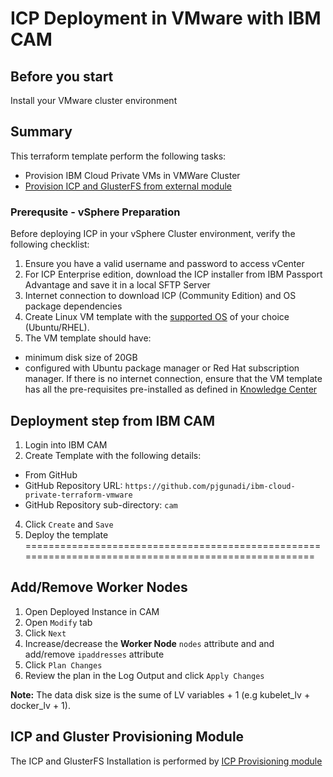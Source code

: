 # ICP Deployment in VMware with IBM CAM

## Before you start
Install your VMware cluster environment

## Summary
This terraform template perform the following tasks:
- Provision IBM Cloud Private VMs in VMWare Cluster
- [Provision ICP and GlusterFS from external module](https://github.com/pjgunadi/terraform-module-icp-deploy)

### Prerequsite - vSphere Preparation
Before deploying ICP in your vSphere Cluster environment, verify the following checklist:
1. Ensure you have a valid username and password to access vCenter
2. For ICP Enterprise edition, download the ICP installer from IBM Passport Advantage and save it in a local SFTP Server
3. Internet connection to download ICP (Community Edition) and OS package dependencies
4. Create Linux VM template with the [supported OS](https://www.ibm.com/support/knowledgecenter/en/SSBS6K_2.1.0/supported_system_config/supported_os.html) of your choice (Ubuntu/RHEL).  
5. The VM template should have:
- minimum disk size of 20GB
- configured with Ubuntu package manager or Red Hat subscription manager. If there is no internet connection, ensure that the VM template has all the pre-requisites pre-installed as defined in [Knowledge Center](https://www.ibm.com/support/knowledgecenter/en/SSBS6K_2.1.0)

## Deployment step from IBM CAM
1. Login into IBM CAM
2. Create Template with the following details:
  - From GitHub
  - GitHub Repository URL: `https://github.com/pjgunadi/ibm-cloud-private-terraform-vmware`
  - GitHub Repository sub-directory: `cam`
4. Click `Create` and `Save`
5. Deploy the template
=====================================================================================================
## Add/Remove Worker Nodes
1. Open Deployed Instance in CAM
2. Open `Modify` tab
3. Click `Next`
4. Increase/decrease the **Worker Node** `nodes` attribute and and add/remove `ipaddresses` attribute
5. Click `Plan Changes`
6. Review the plan in the Log Output and click `Apply Changes`

**Note:** The data disk size is the sume of LV variables + 1 (e.g kubelet_lv + docker_lv + 1).  

## ICP and Gluster Provisioning Module
The ICP and GlusterFS Installation is performed by [ICP Provisioning module](https://github.com/pjgunadi/terraform-module-icp-deploy) 

